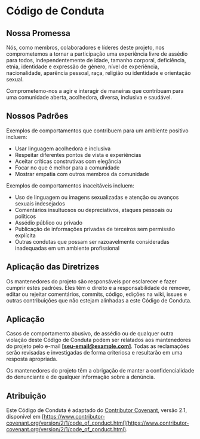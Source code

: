 # Código de Conduta

## Nossa Promessa

Nós, como membros, colaboradores e líderes deste projeto, nos comprometemos a tornar a participação uma experiência livre de assédio para todos, independentemente de idade, tamanho corporal, deficiência, etnia, identidade e expressão de gênero, nível de experiência, nacionalidade, aparência pessoal, raça, religião ou identidade e orientação sexual.

Comprometemo-nos a agir e interagir de maneiras que contribuam para uma comunidade aberta, acolhedora, diversa, inclusiva e saudável.

## Nossos Padrões

Exemplos de comportamentos que contribuem para um ambiente positivo incluem:

- Usar linguagem acolhedora e inclusiva
- Respeitar diferentes pontos de vista e experiências
- Aceitar críticas construtivas com elegância
- Focar no que é melhor para a comunidade
- Mostrar empatia com outros membros da comunidade

Exemplos de comportamentos inaceitáveis incluem:

- Uso de linguagem ou imagens sexualizadas e atenção ou avanços sexuais indesejados
- Comentários insultuosos ou depreciativos, ataques pessoais ou políticos
- Assédio público ou privado
- Publicação de informações privadas de terceiros sem permissão explícita
- Outras condutas que possam ser razoavelmente consideradas inadequadas em um ambiente profissional

## Aplicação das Diretrizes

Os mantenedores do projeto são responsáveis por esclarecer e fazer cumprir estes padrões. Eles têm o direito e a responsabilidade de remover, editar ou rejeitar comentários, commits, código, edições na wiki, issues e outras contribuições que não estejam alinhadas a este Código de Conduta.

## Aplicação

Casos de comportamento abusivo, de assédio ou de qualquer outra violação deste Código de Conduta podem ser relatados aos mantenedores do projeto pelo e-mail **[seu-email@example.com]**. Todas as reclamações serão revisadas e investigadas de forma criteriosa e resultarão em uma resposta apropriada.

Os mantenedores do projeto têm a obrigação de manter a confidencialidade do denunciante e de qualquer informação sobre a denúncia.

## Atribuição

Este Código de Conduta é adaptado do [Contributor Covenant](https://www.contributor-covenant.org), versão 2.1, disponível em [https://www.contributor-covenant.org/version/2/1/code_of_conduct.html](https://www.contributor-covenant.org/version/2/1/code_of_conduct.html).
